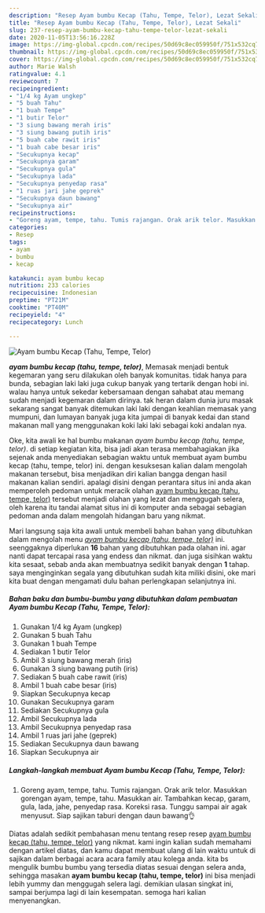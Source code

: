 ```yaml
---
description: "Resep Ayam bumbu Kecap (Tahu, Tempe, Telor), Lezat Sekali"
title: "Resep Ayam bumbu Kecap (Tahu, Tempe, Telor), Lezat Sekali"
slug: 237-resep-ayam-bumbu-kecap-tahu-tempe-telor-lezat-sekali
date: 2020-11-05T13:56:16.228Z
image: https://img-global.cpcdn.com/recipes/50d69c8ec059950f/751x532cq70/ayam-bumbu-kecap-tahu-tempe-telor-foto-resep-utama.jpg
thumbnail: https://img-global.cpcdn.com/recipes/50d69c8ec059950f/751x532cq70/ayam-bumbu-kecap-tahu-tempe-telor-foto-resep-utama.jpg
cover: https://img-global.cpcdn.com/recipes/50d69c8ec059950f/751x532cq70/ayam-bumbu-kecap-tahu-tempe-telor-foto-resep-utama.jpg
author: Marie Walsh
ratingvalue: 4.1
reviewcount: 7
recipeingredient:
- "1/4 kg Ayam ungkep"
- "5 buah Tahu"
- "1 buah Tempe"
- "1 butir Telor"
- "3 siung bawang merah iris"
- "3 siung bawang putih iris"
- "5 buah cabe rawit iris"
- "1 buah cabe besar iris"
- "Secukupnya kecap"
- "Secukupnya garam"
- "Secukupnya gula"
- "Secukupnya lada"
- "Secukupnya penyedap rasa"
- "1 ruas jari jahe geprek"
- "Secukupnya daun bawang"
- "Secukupnya air"
recipeinstructions:
- "Goreng ayam, tempe, tahu. Tumis rajangan. Orak arik telor. Masukkan gorengan ayam, tempe, tahu. Masukkan air. Tambahkan kecap, garam, gula, lada, jahe, penyedap rasa. Koreksi rasa. Tunggu sampai air agak menyusut. Siap sajikan taburi dengan daun bawang👌"
categories:
- Resep
tags:
- ayam
- bumbu
- kecap

katakunci: ayam bumbu kecap 
nutrition: 233 calories
recipecuisine: Indonesian
preptime: "PT21M"
cooktime: "PT40M"
recipeyield: "4"
recipecategory: Lunch

---
```



![Ayam bumbu Kecap (Tahu, Tempe, Telor)](https://img-global.cpcdn.com/recipes/50d69c8ec059950f/751x532cq70/ayam-bumbu-kecap-tahu-tempe-telor-foto-resep-utama.jpg)

<b><i>ayam bumbu kecap (tahu, tempe, telor)</i></b>, Memasak menjadi bentuk kegemaran yang seru dilakukan oleh banyak komunitas. tidak hanya para bunda, sebagian laki laki juga cukup banyak yang tertarik dengan hobi ini. walau hanya untuk sekedar kebersamaan dengan sahabat atau memang sudah menjadi kegemaran dalam dirinya. tak heran dalam dunia juru masak sekarang sangat banyak ditemukan laki laki dengan keahlian memasak yang mumpuni, dan lumayan banyak juga kita jumpai di banyak kedai dan stand makanan mall yang menggunakan koki laki laki sebagai koki andalan nya.

Oke, kita awali ke hal bumbu makanan <i>ayam bumbu kecap (tahu, tempe, telor)</i>. di setiap kegiatan kita, bisa jadi akan terasa membahagiakan jika sejenak anda menyediakan sebagian waktu untuk membuat ayam bumbu kecap (tahu, tempe, telor) ini. dengan kesuksesan kalian dalam mengolah makanan tersebut, bisa menjadikan diri kalian bangga dengan hasil makanan kalian sendiri. apalagi disini dengan perantara situs ini anda akan memperoleh pedoman untuk meracik olahan <u>ayam bumbu kecap (tahu, tempe, telor)</u> tersebut menjadi olahan yang lezat dan menggugah selera, oleh karena itu tandai alamat situs ini di komputer anda sebagai sebagian pedoman anda dalam mengolah hidangan baru yang nikmat.




Mari langsung saja kita awali untuk membeli bahan bahan yang dibutuhkan dalam mengolah menu <u><i>ayam bumbu kecap (tahu, tempe, telor)</i></u> ini. seenggaknya diperlukan <b>16</b> bahan yang dibutuhkan pada olahan ini. agar nanti dapat tercapai rasa yang endess dan nikmat. dan juga sisihkan waktu kita sesaat, sebab anda akan membuatnya sedikit banyak dengan <b>1</b> tahap. saya menginginkan segala yang dibutuhkan sudah kita miliki disini, oke mari kita buat dengan mengamati dulu bahan perlengkapan selanjutnya ini.

<!--inarticleads1-->

##### Bahan baku dan bumbu-bumbu yang dibutuhkan dalam pembuatan Ayam bumbu Kecap (Tahu, Tempe, Telor):

1. Gunakan 1/4 kg Ayam (ungkep)
1. Gunakan 5 buah Tahu
1. Gunakan 1 buah Tempe
1. Sediakan 1 butir Telor
1. Ambil 3 siung bawang merah (iris)
1. Gunakan 3 siung bawang putih (iris)
1. Sediakan 5 buah cabe rawit (iris)
1. Ambil 1 buah cabe besar (iris)
1. Siapkan Secukupnya kecap
1. Gunakan Secukupnya garam
1. Sediakan Secukupnya gula
1. Ambil Secukupnya lada
1. Ambil Secukupnya penyedap rasa
1. Ambil 1 ruas jari jahe (geprek)
1. Sediakan Secukupnya daun bawang
1. Siapkan Secukupnya air




<!--inarticleads2-->

##### Langkah-langkah membuat Ayam bumbu Kecap (Tahu, Tempe, Telor):

1. Goreng ayam, tempe, tahu. Tumis rajangan. Orak arik telor. Masukkan gorengan ayam, tempe, tahu. Masukkan air. Tambahkan kecap, garam, gula, lada, jahe, penyedap rasa. Koreksi rasa. Tunggu sampai air agak menyusut. Siap sajikan taburi dengan daun bawang👌




Diatas adalah sedikit pembahasan menu tentang resep resep <u>ayam bumbu kecap (tahu, tempe, telor)</u> yang nikmat. kami ingin kalian sudah memahami dengan artikel diatas, dan kamu dapat membuat ulang di lain waktu untuk di sajikan dalam berbagai acara acara family atau kolega anda. kita bs mengulik bumbu bumbu yang tersedia diatas sesuai dengan selera anda, sehingga masakan <b>ayam bumbu kecap (tahu, tempe, telor)</b> ini bisa menjadi lebih yummy dan menggugah selera lagi. demikian ulasan singkat ini, sampai berjumpa lagi di lain kesempatan. semoga hari kalian menyenangkan.

